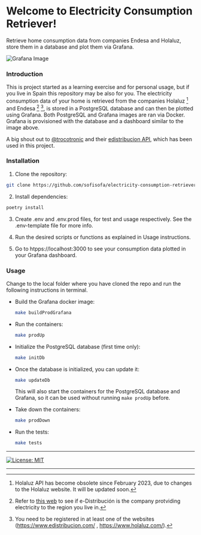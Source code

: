 # Welcome to Electricity Consumption Retriever!

Retrieve home consumption data from companies Endesa and Holaluz, store them in a database and plot them via Grafana.

![Grafana Image](https://github.com/sofisofa/electricity-consumption-retriever/blob/main/Screensh-Grafana.png)

### Introduction
This is project started as a learning exercise and for personal usage, but if you live in Spain this repository may be also for you. The electricity consumption data of your home is retrieved from the companies Holaluz [^1] and Endesa [^2] [^3], is stored in a PostgreSQL database and can then be plotted using Grafana. Both PostgreSQL and Grafana images are ran via Docker. Grafana is provisioned with the database and a dashboard similar to the image above.

A big shout out to [@trocotronic](https://github.com/trocotronic) and their [edistribucion API](https://github.com/trocotronic/edistribucion), which has been used in this project.


### Installation
1. Clone the repository:
```bash
git clone https://github.com/sofisofa/electricity-consumption-retriever.git
```

2. Install dependencies:
```bash
poetry install
```

3. Create .env and .env.prod files, for test and usage respectively. See the .env-template file for more info.


4. Run the desired scripts or functions as explained in Usage instructions.


5. Go to htpps://localhost:3000 to see your consumption data plotted in your Grafana dashboard.


### Usage
Change to the local folder where you have cloned the repo and run the following instructions in terminal.

* Build the Grafana docker image:
    ```bash
    make buildProdGrafana
    ```

*  Run the containers:
    ```bash 
    make prodUp
    ```

* Initialize the PostgreSQL database (first time only):
    ```bash
    make initDb
    ```
  
* Once the database is initialized, you can update it:
    ```bash 
    make updateDb
    ```
    This will also start the containers for the PostgreSQL database and Grafana, so it can be used without running ```make prodUp``` before.


* Take down the containers:
    ```bash 
    make prodDown
    ```

* Run the tests:
    ```bash
    make tests
    ```

----

 [![License: MIT](https://img.shields.io/badge/License-MIT-yellow.svg)](https://opensource.org/licenses/MIT)

----
[^1]: Holaluz API has become obsolete since February 2023, due to changes to the Holaluz website. It will be updated soon.

[^2]: Refer to [this web](https://www.endesa.com/es/blog/blog-de-endesa/luz/comercializadora-distribuidora-diferencias) to see if e-Distribución is the company protviding electricity to the region you live in.

[^3]: You need to be registered in at least one of the websites (https://www.edistribucion.com/ , https://www.holaluz.com/).
